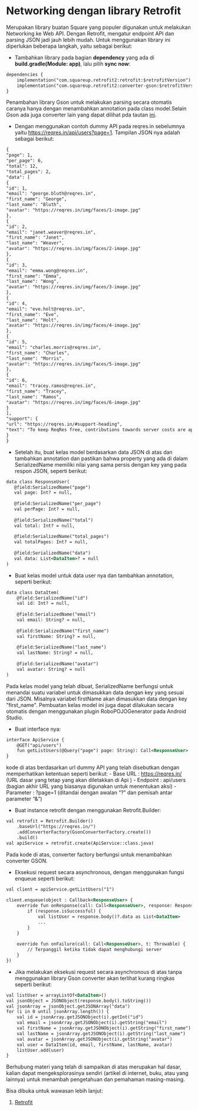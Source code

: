 # Networking dengan library Retrofit
Merupakan library buatan Square yang populer digunakan untuk melakukan Networking ke Web API. Dengan Retrofit, mengatur endpoint API dan parsing JSON jadi jauh lebih mudah. Untuk menggunakan library ini diperlukan beberapa langkah, yaitu sebagai berikut:
- Tambahkan library pada bagian **dependency** yang ada di **build.gradle(Module: app)**, lalu pilih **sync now**:
```xml
dependencies {
    implementation("com.squareup.retrofit2:retrofit:$retrofitVersion")
    implementation("com.squareup.retrofit2:converter-gson:$retrofitVersion")
}
```
Penambahan library Gson untuk melakukan parsing secara otomatis caranya hanya dengan menambahkan annotation pada class model.Selain Gson ada juga converter lain yang dapat dilihat pda tautan [ini](https://github.com/square/retrofit/wiki/Converters).

- Dengan menggunakan contoh dummy API pada reqres.in sebelumnya yaitu https://reqres.in/api/users?page=1. Tampilan JSON nya adalah sebagai berikut:
```xml
{
"page": 1,
"per_page": 6,
"total": 12,
"total_pages": 2,
"data": [
{
"id": 1,
"email": "george.bluth@reqres.in",
"first_name": "George",
"last_name": "Bluth",
"avatar": "https://reqres.in/img/faces/1-image.jpg"
},
{
"id": 2,
"email": "janet.weaver@reqres.in",
"first_name": "Janet",
"last_name": "Weaver",
"avatar": "https://reqres.in/img/faces/2-image.jpg"
},
{
"id": 3,
"email": "emma.wong@reqres.in",
"first_name": "Emma",
"last_name": "Wong",
"avatar": "https://reqres.in/img/faces/3-image.jpg"
},
{
"id": 4,
"email": "eve.holt@reqres.in",
"first_name": "Eve",
"last_name": "Holt",
"avatar": "https://reqres.in/img/faces/4-image.jpg"
},
{
"id": 5,
"email": "charles.morris@reqres.in",
"first_name": "Charles",
"last_name": "Morris",
"avatar": "https://reqres.in/img/faces/5-image.jpg"
},
{
"id": 6,
"email": "tracey.ramos@reqres.in",
"first_name": "Tracey",
"last_name": "Ramos",
"avatar": "https://reqres.in/img/faces/6-image.jpg"
}
],
"support": {
"url": "https://reqres.in/#support-heading",
"text": "To keep ReqRes free, contributions towards server costs are appreciated!"
}
}
```

- Setelah itu, buat kelas model berdasarkan data JSON di atas dan tambahkan annotation dan pastikan bahwa property yang ada di dalam SerializedName memiliki nilai yang sama persis dengan key yang pada respon JSON, seperti berikut:
```xml
data class ResponseUser(
   @field:SerializedName("page")
   val page: Int? = null,
 
   @field:SerializedName("per_page")
   val perPage: Int? = null,
 
   @field:SerializedName("total")
   val total: Int? = null,
 
   @field:SerializedName("total_pages")
   val totalPages: Int? = null,
 
   @field:SerializedName("data")
   val data: List<DataItem>? = null
)
```

- Buat kelas model untuk data user nya dan tambahkan annotation, seperti berikut:
```xml
data class DataItem(
    @field:SerializedName("id")
    val id: Int? = null,
 
    @field:SerializedName("email")
    val email: String? = null,
 
    @field:SerializedName("first_name")
    val firstName: String? = null,
 
    @field:SerializedName("last_name")
    val lastName: String? = null,
 
    @field:SerializedName("avatar")
    val avatar: String? = null
)
```

Pada kelas model yang telah dibuat, SerializedName berfungsi untuk menandai suatu variabel untuk dimasukkan data dengan key yang sesuai dari JSON. Misalnya variabel firstName akan dimasukkan data dengan key "first_name". Pembuatan kelas model ini juga dapat dilakukan secara otomatis dengan menggunakan plugin RoboPOJOGenerator pada Android Studio.

- Buat interface nya:
```xml
interface ApiService {
    @GET("api/users")
    fun getListUsers(@Query("page") page: String): Call<ResponseUser>
}
```

kode di atas berdasarkan url dummy API yang telah disebutkan dengan memperhatikan ketentuan seperti berikut:
    - Base URL : https://reqres.in/ (URL dasar yang tetap yang akan diletakkan di Api )
    - Endpoint : api/users (bagian akhir URL yang biasanya digunakan untuk menentukan aksi)
    - Parameter : ?page=1 (ditandai dengan awalan “?” dan pemisah antar parameter “&”)

- Buat instance retrofit dengan menggunakan Retrofit.Builder:
```xml
val retrofit = Retrofit.Builder()
    .baseUrl("https://reqres.in/")
    .addConverterFactory(GsonConverterFactory.create())
    .build()
val apiService = retrofit.create(ApiService::class.java)
```
Pada kode di atas, converter factory berfungsi untuk menambahkan converter GSON.

- Eksekusi request secara asynchronous, dengan menggunakan fungsi enqueue seperti berikut:
```xml
val client = apiService.getListUsers("1")
 
client.enqueue(object : Callback<ResponseUser> {
    override fun onResponse(call: Call<ResponseUser>, response: Response<ResponseUser>) {
        if (response.isSuccessful) {
            val listUser = response.body()?.data as List<DataItem>
            ...
        }
    }
 
    override fun onFailure(call: Call<ResponseUser>, t: Throwable) {
        // Terpanggil ketika tidak dapat menghubungi server
    }
})
```

- Jika melakukan eksekusi request secara asynchronous di atas tanpa menggunakan library Gson converter akan terlihat kurang ringkas seperti berikut:
```xml
val listUser = arrayListOf<DataItem>()
val jsonObject = JSONObject(response.body().toString())
val jsonArray = jsonObject.getJSONArray("data")
for (i in 0 until jsonArray.length()) {
    val id = jsonArray.getJSONObject(i).getInt("id")
    val email = jsonArray.getJSONObject(i).getString("email")
    val firstName = jsonArray.getJSONObject(i).getString("first_name")
    val lastName = jsonArray.getJSONObject(i).getString("last_name")
    val avatar = jsonArray.getJSONObject(i).getString("avatar")
    val user = DataItem(id, email, firstName, lastName, avatar)
    listUser.add(user)
}
```

Berhubung materi yang telah di sampaikan di atas merupakan hal dasar, kalian dapat mengeksplorasinya sendiri (artikel di internet, buku, atau yang lainnya) untuk menambah pengetahuan dan pemahaman masing-masing.

Bisa dibuka untuk wawasan lebih lanjut:
1. [Retrofit](https://square.github.io/retrofit/)